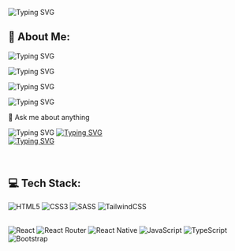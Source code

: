 

![Typing SVG](https://readme-typing-svg.herokuapp.com?font=DynaPuff&size=32&center=true&duration=2000&pause=400&color=009FBD&width=750&height=100&lines=I'm+Hayel+Pay+🌎) 



## 💫 About Me:
![Typing SVG](https://readme-typing-svg.herokuapp.com?font=Kalam&size=24&duration=6000&pause=30000&color=0C0C0C&width=1200&height=40&lines=👩+I'm+improving+my+skills+and+knowledge+as+a+React+and+React-Native+Developer)

![Typing SVG](https://readme-typing-svg.herokuapp.com?font=Kalam&size=24&duration=6000&pause=30000&color=0C0C0C&width=1300&height=40&lines=🕴+I'm+looking+to+collaborate+on+projects)

![Typing SVG](https://readme-typing-svg.herokuapp.com?font=Kalam&size=24&duration=6000&pause=30000&color=0C0C0C&width=1200&height=40&lines=🎩+I’m+looking+for+more+of+a+challenge)


![Typing SVG](https://readme-typing-svg.herokuapp.com?font=Kalam&size=24&duration=6000&pause=30000&color=0C0C0C&width=1300&height=40&lines=🕴+I'm+currently+learning+React+and+React-Native)


💬 Ask me about anything 

![Typing SVG](https://readme-typing-svg.herokuapp.com?font=Kalam&size=22&duration=6000&pause=30000&color=009FBD&width=1200&height=60&lines=📫+How+to+reach+me:👇🏻👇🏻👇🏻)
[![Typing SVG](https://readme-typing-svg.herokuapp.com?font=Fira+Code&weight=500&pause=1000&color=632CF7&multiline=true&random=false&width=435&lines=begenay88%40gmail.com)](https://git.io/typing-svg) <br>
[![Typing SVG](https://readme-typing-svg.herokuapp.com?font=Fira+Code&weight=500&pause=1000&color=632CF7&multiline=true&random=false&width=435&lines=https%3A%2F%2Fwww.linkedin.com%2Fin%2Fpayhayal%2F)](https://git.io/typing-svg) <br><br><br>
 

## 💻 Tech Stack:
![HTML5](https://img.shields.io/badge/html5-%23E34F26.svg?style=for-the-badge&logo=html5&logoColor=white) 
![CSS3](https://img.shields.io/badge/css3-%231572B6.svg?style=for-the-badge&logo=css3&logoColor=white) 
![SASS](https://img.shields.io/badge/SASS-hotpink.svg?style=for-the-badge&logo=SASS&logoColor=white) 
![TailwindCSS](https://img.shields.io/badge/tailwindcss-%2338B2AC.svg?style=for-the-badge&logo=tailwind-css&logoColor=white)</br></br>

![React](https://img.shields.io/badge/react-%2320232a.svg?style=for-the-badge&logo=react&logoColor=%2361DAFB) 
![React Router](https://img.shields.io/badge/React_Router-CA4245?style=for-the-badge&logo=react-router&logoColor=white) 
![React Native](https://img.shields.io/badge/react_native-%2320232a.svg?style=for-the-badge&logo=react&logoColor=%2361DAFB) 
![JavaScript](https://img.shields.io/badge/javascript-%23323330.svg?style=for-the-badge&logo=javascript&logoColor=%23F7DF1E) 
![TypeScript](https://img.shields.io/badge/typescript-%23007ACC.svg?style=for-the-badge&logo=typescript&logoColor=white) 
![Bootstrap](https://img.shields.io/badge/bootstrap-%23563D7C.svg?style=for-the-badge&logo=bootstrap&logoColor=white) 

